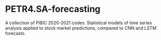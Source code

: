 # PETR4.SA-forecasting
A collection of PIBIC 2020-2021 codes. Statistical models of time series analysis applied to stock market predictions, compared to CNN and LSTM forecasts.
